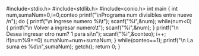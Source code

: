 #include<stdio.h>
#include<stdlib.h>
#include<conio.h>
int main
{
int num,sumaNum=0,i=0,conteo
 printf("\nPrograma num divisibles entre nueve /n");
    do
{
    printf("\n Ingrese numero %i\t");
    scanf("%i",&num);
    while(num<0)
{
    printf("\n Volver a ingresar numero\t");
    scanf("%i",&num);
}
    printf("\n Desea ingresar otro num? 1 para si\n");
    scanf("%i",&conteo);
    i++;
    if(num%9==0)
    sumaNum=num+sumaNum;
}
    while(conteo==1);
    printf("\n La suma es %d\n",sumaNum);
    getch();
    return 0;
}
